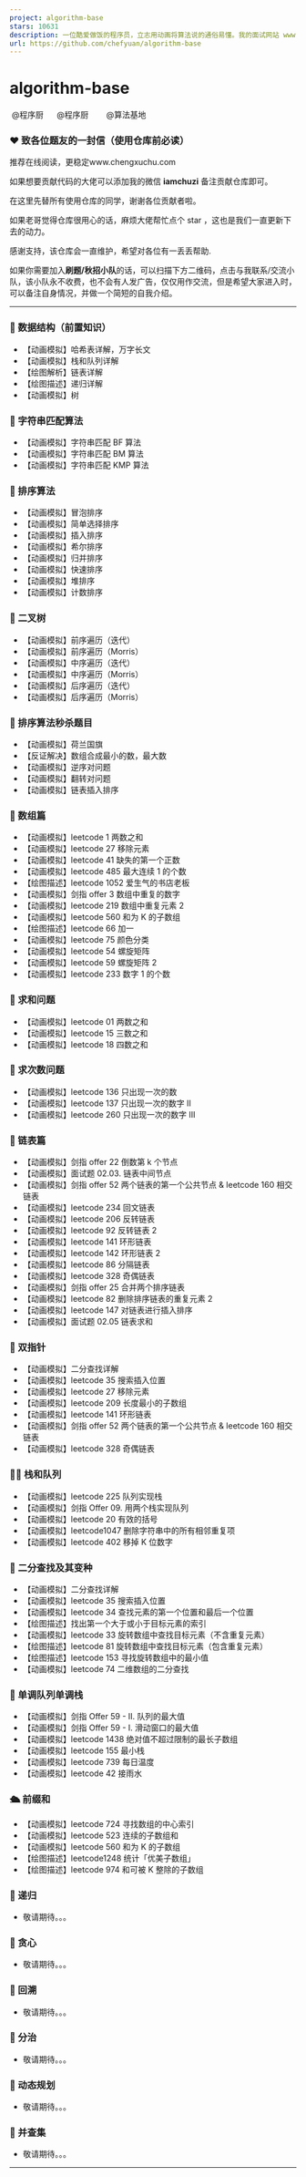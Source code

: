 ```yaml
---
project: algorithm-base
stars: 10631
description: 一位酷爱做饭的程序员，立志用动画将算法说的通俗易懂。我的面试网站 www.chengxuchu.com
url: https://github.com/chefyuan/algorithm-base
---
```


**algorithm-base**
==================

 @程序厨      @程序厨        @算法基地

### **❤️ 致各位题友的一封信（使用仓库前必读）**

推荐在线阅读，更稳定www.chengxuchu.com

如果想要贡献代码的大佬可以添加我的微信 **iamchuzi** 备注贡献仓库即可。

在这里先替所有使用仓库的同学，谢谢各位贡献者啦。

如果老哥觉得仓库很用心的话，麻烦大佬帮忙点个 star ，这也是我们一直更新下去的动力。

感谢支持，该仓库会一直维护，希望对各位有一丢丢帮助.

如果你需要加入**刷题/秋招小队**的话，可以扫描下方二维码，点击与我联系/交流小队，该小队永不收费，也不会有人发广告，仅仅用作交流，但是希望大家进入时，可以备注自身情况，并做一个简短的自我介绍。

* * *

### 📢 数据结构（前置知识）

-   【动画模拟】哈希表详解，万字长文
-   【动画模拟】栈和队列详解
-   【绘图解析】链表详解
-   【绘图描述】递归详解
-   【动画模拟】树

### 🔋 字符串匹配算法

-   【动画模拟】字符串匹配 BF 算法
-   【动画模拟】字符串匹配 BM 算法
-   【动画模拟】字符串匹配 KMP 算法

### 🧮 排序算法

-   【动画模拟】冒泡排序
-   【动画模拟】简单选择排序
-   【动画模拟】插入排序
-   【动画模拟】希尔排序
-   【动画模拟】归并排序
-   【动画模拟】快速排序
-   【动画模拟】堆排序
-   【动画模拟】计数排序

### 🍺 二叉树

-   【动画模拟】前序遍历（迭代）
-   【动画模拟】前序遍历（Morris）
-   【动画模拟】中序遍历（迭代）
-   【动画模拟】中序遍历（Morris）
-   【动画模拟】后序遍历（迭代）
-   【动画模拟】后序遍历（Morris）

### 🍗 排序算法秒杀题目

-   【动画模拟】荷兰国旗
-   【反证解决】数组合成最小的数，最大数
-   【动画模拟】逆序对问题
-   【动画模拟】翻转对问题
-   【动画模拟】链表插入排序

### 🍖 数组篇

-   【动画模拟】leetcode 1 两数之和
-   【动画模拟】leetcode 27 移除元素
-   【动画模拟】leetcode 41 缺失的第一个正数
-   【动画模拟】leetcode 485 最大连续 1 的个数
-   【绘图描述】leetcode 1052 爱生气的书店老板
-   【动画模拟】剑指 offer 3 数组中重复的数字
-   【动画模拟】leetcode 219 数组中重复元素 2
-   【动画模拟】leetcode 560 和为 K 的子数组
-   【绘图描述】leetcode 66 加一
-   【动画模拟】leetcode 75 颜色分类
-   【动画模拟】leetcode 54 螺旋矩阵
-   【动画模拟】leetcode 59 螺旋矩阵 2
-   【动画模拟】leetcode 233 数字 1 的个数

### 🦞 求和问题

-   【动画模拟】leetcode 01 两数之和
-   【动画模拟】leetcode 15 三数之和
-   【动画模拟】leetcode 18 四数之和

### 🍓 求次数问题

-   【动画模拟】leetcode 136 只出现一次的数
-   【动画模拟】leetcode 137 只出现一次的数字 II
-   【动画模拟】leetcode 260 只出现一次的数字 III

### 🍅 链表篇

-   【动画模拟】剑指 offer 22 倒数第 k 个节点
-   【动画模拟】面试题 02.03. 链表中间节点
-   【动画模拟】剑指 offer 52 两个链表的第一个公共节点 & leetcode 160 相交链表
-   【动画模拟】leetcode 234 回文链表
-   【动画模拟】leetcode 206 反转链表
-   【动画模拟】leetcode 92 反转链表 2
-   【动画模拟】leetcode 141 环形链表
-   【动画模拟】leetcode 142 环形链表 2
-   【动画模拟】leetcode 86 分隔链表
-   【动画模拟】leetcode 328 奇偶链表
-   【动画模拟】剑指 offer 25 合并两个排序链表
-   【动画模拟】leetcode 82 删除排序链表的重复元素 2
-   【动画模拟】leetcode 147 对链表进行插入排序
-   【动画模拟】面试题 02.05 链表求和

### 🚁 双指针

-   【动画模拟】二分查找详解
-   【动画模拟】leetcode 35 搜索插入位置
-   【动画模拟】leetcode 27 移除元素
-   【动画模拟】leetcode 209 长度最小的子数组
-   【动画模拟】leetcode 141 环形链表
-   【动画模拟】剑指 offer 52 两个链表的第一个公共节点 & leetcode 160 相交链表
-   【动画模拟】leetcode 328 奇偶链表

### 🏳‍🌈 栈和队列

-   【动画模拟】leetcode 225 队列实现栈
-   【动画模拟】剑指 Offer 09. 用两个栈实现队列
-   【动画模拟】leetcode 20 有效的括号
-   【动画模拟】leetcode1047 删除字符串中的所有相邻重复项
-   【动画模拟】leetcode 402 移掉 K 位数字

### 🏬 二分查找及其变种

-   【动画模拟】二分查找详解
-   【动画模拟】leetcode 35 搜索插入位置
-   【动画模拟】leetcode 34 查找元素的第一个位置和最后一个位置
-   【绘图描述】找出第一个大于或小于目标元素的索引
-   【动画模拟】leetcode 33 旋转数组中查找目标元素（不含重复元素）
-   【绘图描述】leetcode 81 旋转数组中查找目标元素（包含重复元素）
-   【绘图描述】leetcode 153 寻找旋转数组中的最小值
-   【动画模拟】leetcode 74 二维数组的二分查找

### 💒 单调队列单调栈

-   【动画模拟】剑指 Offer 59 - II. 队列的最大值
-   【动画模拟】剑指 Offer 59 - I. 滑动窗口的最大值
-   【动画模拟】leetcode 1438 绝对值不超过限制的最长子数组
-   【动画模拟】leetcode 155 最小栈
-   【动画模拟】leetcode 739 每日温度
-   【动画模拟】leetcode 42 接雨水

### 🛳 前缀和

-   【动画模拟】leetcode 724 寻找数组的中心索引
-   【动画模拟】leetcode 523 连续的子数组和
-   【动画模拟】leetcode 560 和为 K 的子数组
-   【绘图描述】leetcode1248 统计「优美子数组」
-   【绘图描述】leetcode 974 和可被 K 整除的子数组

### 🥥 递归

-   敬请期待。。。

### 🍒 贪心

-   敬请期待。。。

### 🚃 回溯

-   敬请期待。。。

### 🌆 分治

-   敬请期待。。。

### 🧭 动态规划

-   敬请期待。。。

### 🌋 并查集

-   敬请期待。。。

* * *
